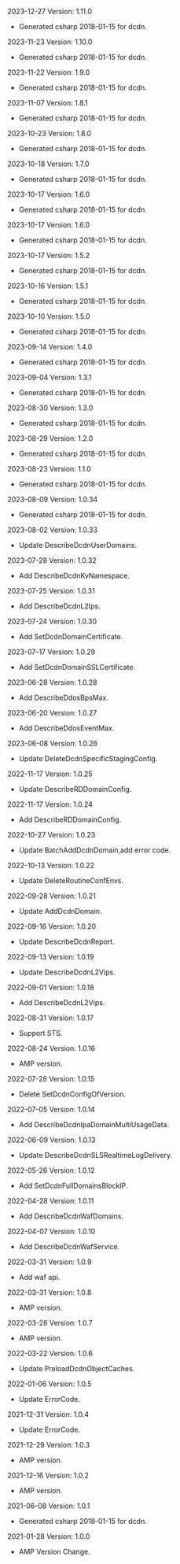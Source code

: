 2023-12-27 Version: 1.11.0
- Generated csharp 2018-01-15 for dcdn.

2023-11-23 Version: 1.10.0
- Generated csharp 2018-01-15 for dcdn.

2023-11-22 Version: 1.9.0
- Generated csharp 2018-01-15 for dcdn.

2023-11-07 Version: 1.8.1
- Generated csharp 2018-01-15 for dcdn.

2023-10-23 Version: 1.8.0
- Generated csharp 2018-01-15 for dcdn.

2023-10-18 Version: 1.7.0
- Generated csharp 2018-01-15 for dcdn.

2023-10-17 Version: 1.6.0
- Generated csharp 2018-01-15 for dcdn.

2023-10-17 Version: 1.6.0
- Generated csharp 2018-01-15 for dcdn.

2023-10-17 Version: 1.5.2
- Generated csharp 2018-01-15 for dcdn.

2023-10-16 Version: 1.5.1
- Generated csharp 2018-01-15 for dcdn.

2023-10-10 Version: 1.5.0
- Generated csharp 2018-01-15 for dcdn.

2023-09-14 Version: 1.4.0
- Generated csharp 2018-01-15 for dcdn.

2023-09-04 Version: 1.3.1
- Generated csharp 2018-01-15 for dcdn.

2023-08-30 Version: 1.3.0
- Generated csharp 2018-01-15 for dcdn.

2023-08-29 Version: 1.2.0
- Generated csharp 2018-01-15 for dcdn.

2023-08-23 Version: 1.1.0
- Generated csharp 2018-01-15 for dcdn.

2023-08-09 Version: 1.0.34
- Generated csharp 2018-01-15 for dcdn.

2023-08-02 Version: 1.0.33
- Update DescribeDcdnUserDomains.

2023-07-28 Version: 1.0.32
- Add DescribeDcdnKvNamespace.

2023-07-25 Version: 1.0.31
- Add DescribeDcdnL2Ips.

2023-07-24 Version: 1.0.30
- Add SetDcdnDomainCertificate.

2023-07-17 Version: 1.0.29
- Add SetDcdnDomainSSLCertificate.

2023-06-28 Version: 1.0.28
- Add DescribeDdosBpsMax.

2023-06-20 Version: 1.0.27
- Add DescribeDdosEventMax.

2023-06-08 Version: 1.0.26
- Update DeleteDcdnSpecificStagingConfig.

2022-11-17 Version: 1.0.25
- Update DescribeRDDomainConfig.

2022-11-17 Version: 1.0.24
- Add DescribeRDDomainConfig.

2022-10-27 Version: 1.0.23
- Update BatchAddDcdnDomain,add error code.

2022-10-13 Version: 1.0.22
- Update DeleteRoutineConfEnvs.

2022-09-28 Version: 1.0.21
- Update AddDcdnDomain.

2022-09-16 Version: 1.0.20
- Update DescribeDcdnReport.

2022-09-13 Version: 1.0.19
- Update DescribeDcdnL2Vips.

2022-09-01 Version: 1.0.18
- Add DescribeDcdnL2Vips.

2022-08-31 Version: 1.0.17
- Support STS.

2022-08-24 Version: 1.0.16
- AMP version.

2022-07-28 Version: 1.0.15
 - Delete SetDcdnConfigOfVersion.

2022-07-05 Version: 1.0.14
 - Add DescribeDcdnIpaDomainMultiUsageData.

2022-06-09 Version: 1.0.13
 - Update DescribeDcdnSLSRealtimeLogDelivery.

2022-05-26 Version: 1.0.12
 - Add SetDcdnFullDomainsBlockIP.

2022-04-28 Version: 1.0.11
- Add DescribeDcdnWafDomains.

2022-04-07 Version: 1.0.10
- Add DescribeDcdnWafService.

2022-03-31 Version: 1.0.9
- Add waf api.

2022-03-31 Version: 1.0.8
- AMP version.

2022-03-28 Version: 1.0.7
- AMP version.

2022-03-22 Version: 1.0.6
- Update PreloadDcdnObjectCaches.

2022-01-06 Version: 1.0.5
- Update ErrorCode.

2021-12-31 Version: 1.0.4
- Update ErrorCode.

2021-12-29 Version: 1.0.3
- AMP version.

2021-12-16 Version: 1.0.2
- AMP version.

2021-06-08 Version: 1.0.1
- Generated csharp 2018-01-15 for dcdn.

2021-01-28 Version: 1.0.0
- AMP Version Change.

